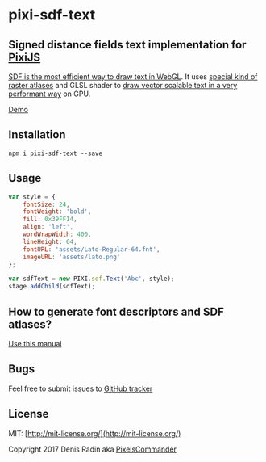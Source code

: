 pixi-sdf-text
=============

Signed distance fields text implementation for [PixiJS](http://pixijs.com)
-----------------------------------------------------

<a href="https://www.mapbox.com/blog/text-signed-distance-fields/">SDF is the most efficient way to draw text in WebGL</a>.
        It uses <a href="http://pixelscommander.com/polygon/pixi-sdf-text/demo/assets/OpenSans-Regular.png">special kind of raster atlases</a> and GLSL shader to <a href="http://wdobbie.com/pdf/">draw vector scalable text in a very performant way</a> on GPU.</p>

[Demo](http://pixelscommander.com/polygon/pixi-sdf-text/demo/)

Installation
------------

`npm i pixi-sdf-text --save`

Usage
-----

```javascript
var style = {
    fontSize: 24,
    fontWeight: 'bold',
    fill: 0x39FF14,
    align: 'left',
    wordWrapWidth: 400,
    lineHeight: 64,
    fontURL: 'assets/Lato-Regular-64.fnt',
    imageURL: 'assets/lato.png'
};

var sdfText = new PIXI.sdf.Text('Abc', style);
stage.addChild(sdfText);
```

How to generate font descriptors and SDF atlases?
-------------------------------------------------
[Use this manual](https://github.com/Jam3/three-bmfont-text/blob/master/docs/sdf.md)

Bugs
----
Feel free to submit issues to [GitHub tracker](https://github.com/PixelsCommander/pixi-sdf-text/issues)

License
-------
MIT: [http://mit-license.org/](http://mit-license.org/)

Copyright 2017 Denis Radin aka [PixelsCommander](http://pixelscommander.com)